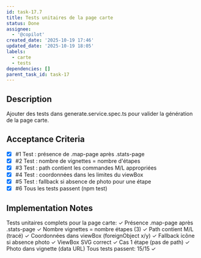 ```yaml
---
id: task-17.7
title: Tests unitaires de la page carte
status: Done
assignee:
  - '@copilot'
created_date: '2025-10-19 17:46'
updated_date: '2025-10-19 18:05'
labels:
  - carte
  - tests
dependencies: []
parent_task_id: task-17
---
```


## Description

<!-- SECTION:DESCRIPTION:BEGIN -->
Ajouter des tests dans generate.service.spec.ts pour valider la génération de la page carte.
<!-- SECTION:DESCRIPTION:END -->

## Acceptance Criteria
<!-- AC:BEGIN -->
- [x] #1 Test : présence de .map-page après .stats-page
- [x] #2 Test : nombre de vignettes = nombre d'étapes
- [x] #3 Test : path contient les commandes M/L appropriées
- [x] #4 Test : coordonnées dans les limites du viewBox
- [x] #5 Test : fallback si absence de photo pour une étape
- [x] #6 Tous les tests passent (npm test)
<!-- AC:END -->

## Implementation Notes

<!-- SECTION:NOTES:BEGIN -->
Tests unitaires complets pour la page carte:
✓ Présence .map-page après .stats-page
✓ Nombre vignettes = nombre étapes (3)
✓ Path contient M/L (tracé)
✓ Coordonnées dans viewBox (foreignObject x/y)
✓ Fallback icône si absence photo
✓ ViewBox SVG correct
✓ Cas 1 étape (pas de path)
✓ Photo dans vignette (data URL)
Tous tests passent: 15/15 ✓
<!-- SECTION:NOTES:END -->
